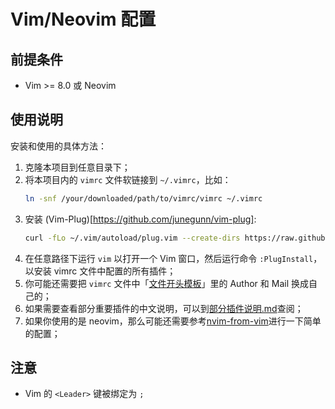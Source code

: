 
# Vim/Neovim 配置

## 前提条件

- Vim >= 8.0 或 Neovim

## 使用说明

安装和使用的具体方法：

1. 克隆本项目到任意目录下；
2. 将本项目内的 `vimrc` 文件软链接到 `~/.vimrc`，比如：
   ```bash
   ln -snf /your/downloaded/path/to/vimrc/vimrc ~/.vimrc
   ```
3. 安装 (Vim-Plug)[https://github.com/junegunn/vim-plug]:
   ```bash
   curl -fLo ~/.vim/autoload/plug.vim --create-dirs https://raw.githubusercontent.com/junegunn/vim-plug/master/plug.vim
   ```
4. 在任意路径下运行 `vim` 以打开一个 Vim 窗口，然后运行命令 `:PlugInstall`，以安装 vimrc 文件中配置的所有插件；
5. 你可能还需要把 `vimrc` 文件中「[文件开头模板](./vimrc#L678)」里的 Author 和 Mail 换成自己的；
6. 如果需要查看部分重要插件的中文说明，可以到[部分插件说明.md](./部分插件说明.md)查阅；
7. 如果你使用的是 neovim，那么可能还需要参考[nvim-from-vim](https://neovim.io/doc/user/nvim.html#nvim-from-vim)进行一下简单的配置；

## 注意

- Vim 的 `<Leader>` 键被绑定为 `;`
